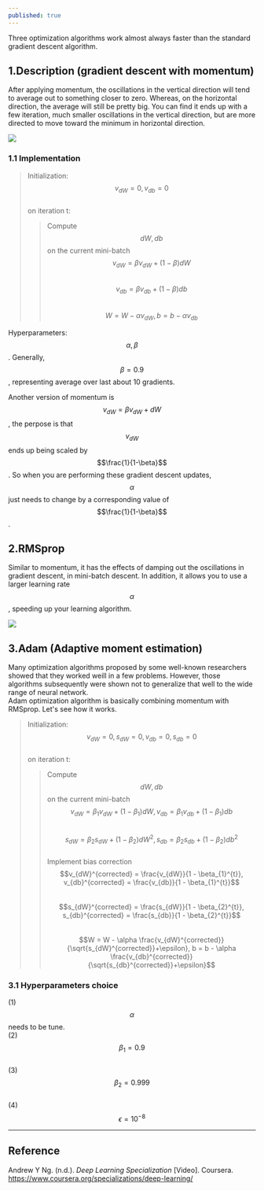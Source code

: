 ```yaml
---
published: true
---
```

Three optimization algorithms work almost always faster than the standard gradient descent algorithm.

## 1.Description (gradient descent with momentum)
After applying momentum, the oscillations in the vertical direction will tend to average out to something closer to zero. Whereas, on the horizontal direction, the average will still be pretty big. You can find it ends up with a few iteration, much smaller oscillations in the vertical direction, but are more directed to move toward the minimum in horizontal direction.

![]({{site.baseurl}}/images/momentum_1.PNG)

### 1.1 Implementation
> Initialization: $$v_{dW}=0, v_{db}=0$$  
> on iteration t:
>> Compute $$dW, db$$ on the current mini-batch  
>> $$v_{dW}=\beta v_{dW} + (1-\beta)dW$$  
>> $$v_{db}=\beta v_{db} + (1-\beta)db$$  
>> $$W = W - \alpha v_{dW}, b = b - \alpha v_{db}$$  
  
Hyperparameters:$$\alpha, \beta$$. Generally, $$\beta=0.9$$, representing average over last about 10 gradients.

Another version of momentum is $$v_{dW}=\beta v_{dW} + dW$$, the perpose is that $$v_{dW}$$ ends up being scaled by $$\frac{1}{1-\beta}$$. So when you are performing these gradient descent updates, $$\alpha$$ just needs to change by a corresponding value of $$\frac{1}{1-\beta}$$.

## 2.RMSprop
Similar to momentum, it has the effects of damping out the oscillations in gradient descent, in mini-batch descent. In addition, it allows you to use a larger learning rate $$\alpha$$, speeding up your learning algorithm.

![]({{site.baseurl}}/images/rmsprop_1.PNG)

## 3.Adam (Adaptive moment estimation)
Many optimization algorithms proposed by some well-known researchers showed that they worked weill in a few problems. However, those algorithms subsequently were shown not to generalize that well to the wide range of neural network.  
Adam optimization algorithm is basically combining momentum with RMSprop. Let's see how it works.

> Initialization: $$v_{dW}=0, s_{dW}=0, v_{db}=0, s_{db}=0$$  
> on iteration t:
>> Compute $$dW, db$$ on the current mini-batch  
>> $$v_{dW}=\beta_{1} v_{dW} + (1-\beta_{1})dW, v_{db}=\beta_{1} v_{db} + (1-\beta_{1})db$$  
>> $$s_{dW}=\beta_{2} s_{dW} + (1-\beta_{2})dW^{2}, s_{db}=\beta_{2} s_{db} + (1-\beta_{2})db^{2}$$  
>> Implement bias correction  
>> $$v_{dW}^{corrected} = \frac{v_{dW}}{1 - \beta_{1}^{t}}, v_{db}^{corrected} = \frac{v_{db}}{1 - \beta_{1}^{t}}$$  
>> $$s_{dW}^{corrected} = \frac{s_{dW}}{1 - \beta_{2}^{t}}, s_{db}^{corrected} = \frac{s_{db}}{1 - \beta_{2}^{t}}$$  
>> $$W = W - \alpha \frac{v_{dW}^{corrected}}{\sqrt{s_{dW}^{corrected}}+\epsilon}, b = b - \alpha \frac{v_{db}^{corrected}}{\sqrt{s_{db}^{corrected}}+\epsilon}$$ 

### 3.1 Hyperparameters choice
(1) $$\alpha$$ needs to be tune.  
(2) $$\beta_{1} = 0.9$$  
(3) $$\beta_{2} = 0.999$$  
(4) $$\epsilon = 10^{-8}$$  

----
## Reference
Andrew Y Ng. (n.d.). _Deep Learning Specialization_ [Video]. Coursera.  
<https://www.coursera.org/specializations/deep-learning/>
